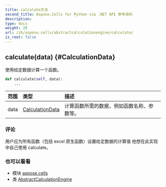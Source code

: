 ```yaml
---
title: calculate方法
second_title: Aspose.Cells for Python via .NET API 参考资料
description:
type: docs
weight: 20
url: /zh/aspose.cells/abstractcalculationengine/calculate/
is_root: false
---
```

##  calculate(data) {#CalculationData}
使用给定数据计算一个函数。



```python
def calculate(self, data):
    ...
```


|范围|类型|描述|
| :- | :- | :- |
| data | [CalculationData](/cells/python-net/zh/aspose.cells/calculationdata) |计算函数所需的数据，例如函数名称、参数等。|
### 评论

用户应为所有函数（包括 excel 原生函数）设置给定数据的计算值
他想在此实现中自己使用 calculate。


### 也可以看看
* 模块 [aspose.cells](../../)
* 类 [AbstractCalculationEngine](/cells/python-net/zh/aspose.cells/abstractcalculationengine)
